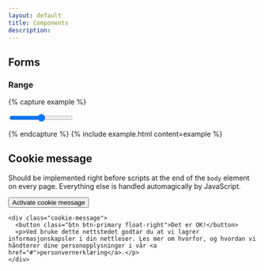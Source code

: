 ```yaml
---
layout: default
title: Components
description:
---
```


## Forms

### Range


{% capture example %}
<form>
  <input type="range" min="0" max="100" value="50" step="1">
</form>
{% endcapture %}
{% include example.html content=example %}


## Cookie message

Should be implemented right before scripts at the end of the `body` element on every page. Everything else is handled automagically by JavaScript.

<button class="btn btn-primary" id="cookieMessageToggle">Activate cookie message</button>

```
<div class="cookie-message">
  <button class="btn btn-primary float-right">Det er OK!</button>
  <p>Ved bruke dette nettstedet godtar du at vi lagrer informasjonskapsler i din nettleser. Les mer om hvorfor, og hvordan vi håndterer dine personopplysninger i vår <a href="#">personvernerklæring</a>.</p>
</div>
```
